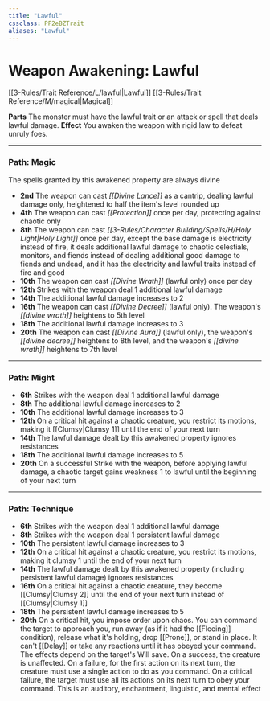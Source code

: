 ```yaml
---
title: "Lawful"
cssclass: PF2eBZTrait
aliases: "Lawful"
---
```


# Weapon Awakening: Lawful
[[3-Rules/Trait Reference/L/lawful|Lawful]] [[3-Rules/Trait Reference/M/magical|Magical]]

**Parts** The monster must have the lawful trait or an attack or spell that deals lawful damage.
**Effect** You awaken the weapon with rigid law to defeat unruly foes.

* * *

### Path: Magic  
The spells granted by this awakened property are always divine

*   **2nd** The weapon can cast _[[Divine Lance]]_ as a cantrip, dealing lawful damage only, heightened to half the item's level rounded up
*   **4th** The weapon can cast _[[Protection]]_ once per day, protecting against chaotic only
*   **8th** The weapon can cast _[[3-Rules/Character Building/Spells/H/Holy Light|Holy Light]]_ once per day, except the base damage is electricity instead of fire, it deals additional lawful damage to chaotic celestials, monitors, and fiends instead of dealing additional good damage to fiends and undead, and it has the electricity and lawful traits instead of fire and good
*   **10th** The weapon can cast _[[Divine Wrath]]_ (lawful only) once per day
*   **12th** Strikes with the weapon deal 1 additional lawful damage
*   **14th** The additional lawful damage increases to 2
*   **16th** The weapon can cast _[[Divine Decree]]_ (lawful only). The weapon's _[[divine wrath]]_ heightens to 5th level
*   **18th** The additional lawful damage increases to 3
*   **20th** The weapon can cast _[[Divine Aura]]_ (lawful only), the weapon's _[[divine decree]]_ heightens to 8th level, and the weapon's _[[divine wrath]]_ heightens to 7th level

* * *

### Path: Might
*   **6th** Strikes with the weapon deal 1 additional lawful damage
*   **8th** The additional lawful damage increases to 2
*   **10th** The additional lawful damage increases to 3
*   **12th** On a critical hit against a chaotic creature, you restrict its motions, making it [[Clumsy|Clumsy 1]] until the end of your next turn
*   **14th** The lawful damage dealt by this awakened property ignores resistances
*   **18th** The additional lawful damage increases to 5
*   **20th** On a successful Strike with the weapon, before applying lawful damage, a chaotic target gains weakness 1 to lawful until the beginning of your next turn

* * *

### Path: Technique
*   **6th** Strikes with the weapon deal 1 additional lawful damage
*   **8th** Strikes with the weapon deal 1 persistent lawful damage
*   **10th** The persistent lawful damage increases to 3
*   **12th** On a critical hit against a chaotic creature, you restrict its motions, making it clumsy 1 until the end of your next turn
*   **14th** The lawful damage dealt by this awakened property (including persistent lawful damage) ignores resistances
*   **16th** On a critical hit against a chaotic creature, they become [[Clumsy|Clumsy 2]] until the end of your next turn instead of [[Clumsy|Clumsy 1]]
*   **18th** The persistent lawful damage increases to 5
*   **20th** On a critical hit, you impose order upon chaos. You can command the target to approach you, run away (as if it had the [[Fleeing]] condition), release what it's holding, drop [[Prone]], or stand in place. It can't [[Delay]] or take any reactions until it has obeyed your command. The effects depend on the target's Will save. On a success, the creature is unaffected. On a failure, for the first action on its next turn, the creature must use a single action to do as you command. On a critical failure, the target must use all its actions on its next turn to obey your command. This is an auditory, enchantment, linguistic, and mental effect
